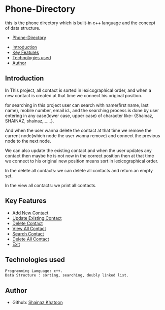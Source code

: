 # Phone-Directory

this is the phone directory which is built-in c++ language and the concept of data structure.
 - [Phone-Directory]()

  * [Introduction](#introduction)
  * [Key Features](#key-features)
  * [Technologies used](#technologies-used)
  * [Author](#author)

## Introduction
  In This project,
  all contact is sorted in lexicographical order, and when a new contact is created at that time we connect his original position.

  for searching in this project user can search with name(first name, last name), mobile number, email id., and the searching process is done by user entering in any case(lower case, upper case) of character like- {Shainaz, SHAINAZ, shainaz,......}.

  And when the user wanna delete the contact at that time we remove the current node(which node the user wanna remove) and connect the previous node to the next node.

  We can also update the existing contact and when the user updates any contact then maybe he is not now in the correct position then at that time we connect to his original new position means sort in lexicographical order.

  In the delete all contacts: we can delete all contacts and return an empty set.

  In the view all contacts: we print all contacts.


## Key Features
- [Add New Contact](https://res.cloudinary.com/mcaprojectnitjsr/image/upload/v1665166855/phone%20directory%20image/New_qy3qk0.jpg)
- [Update Existing Contact](https://res.cloudinary.com/mcaprojectnitjsr/image/upload/v1665166855/phone%20directory%20image/Update_ha3ah4.jpg)
- [Delete Contact](https://res.cloudinary.com/mcaprojectnitjsr/image/upload/v1665166855/phone%20directory%20image/Delete_y1hntj.jpg)
- [View All Contact](https://res.cloudinary.com/mcaprojectnitjsr/image/upload/v1665166857/phone%20directory%20image/View_gqr91a.jpg)
- [Search Contact](https://res.cloudinary.com/mcaprojectnitjsr/image/upload/v1665166855/phone%20directory%20image/Search_kfjqfs.jpg)
- [Delete All Contact](https://res.cloudinary.com/mcaprojectnitjsr/image/upload/v1665166856/phone%20directory%20image/Delete_All_sbvw3y.jpg)
- [Exit](https://res.cloudinary.com/mcaprojectnitjsr/image/upload/v1665166855/phone%20directory%20image/Exit_btmfni.jpg)

## Technologies used
    Programming Language: c++.
    Data Structure : sorting, searching, doubly linked list.
    
## Author

- Github: [Shainaz Khatoon](https://github.com/shainaz-k/Contact_Directory)
